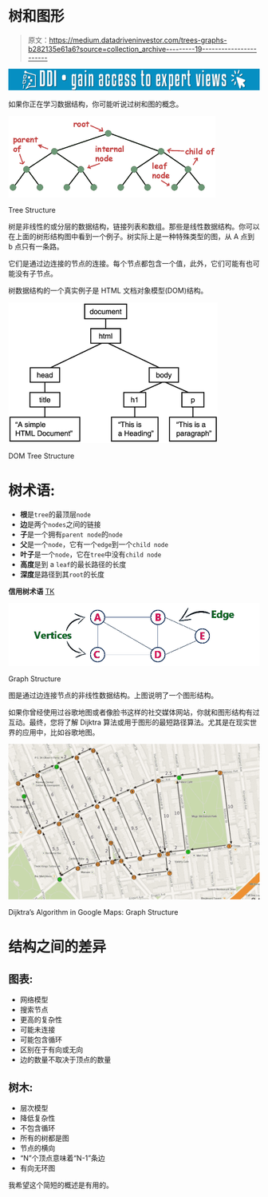 # 树和图形

> 原文：<https://medium.datadriveninvestor.com/trees-graphs-b282135e61a6?source=collection_archive---------19----------------------->

[![](img/cf83b854e0d3ad81313f789c978977ef.png)](http://www.track.datadriveninvestor.com/1B9E)

如果你正在学习数据结构，你可能听说过树和图的概念。

![](img/7868ee8d898e9d4622a8c4856cbcde28.png)

Tree Structure

树是非线性的或分层的数据结构，链接列表和数组。那些是线性数据结构。你可以在上面的树形结构图中看到一个例子。树实际上是一种特殊类型的图，从 A 点到 b 点只有一条路。

它们是通过边连接的节点的连接。每个节点都包含一个值，此外，它们可能有也可能没有子节点。

树数据结构的一个真实例子是 HTML 文档对象模型(DOM)结构。

![](img/484d0ae05cc4bf4cdfa039bd0d5ff50a.png)

DOM Tree Structure

# 树术语:

*   **根**是`tree`的最顶层`node`
*   **边**是两个`nodes`之间的链接
*   **子**是一个拥有`parent node`的`node`
*   **父**是一个`node`，它有一个`edge`到一个`child node`
*   **叶子**是一个`node`，它在`tree`中没有`child node`
*   **高度**是到 a `leaf`的最长路径的长度
*   **深度**是路径到其`root`的长度

**信用树术语** [TK](https://medium.com/u/9729fe8eb452?source=post_page-----b282135e61a6--------------------------------)

![](img/84c3852cc0666ad0614a59ba93bb15cd.png)

Graph Structure

图是通过边连接节点的非线性数据结构。上图说明了一个图形结构。

如果你曾经使用过谷歌地图或者像脸书这样的社交媒体网站，你就和图形结构有过互动。最终，您将了解 Dijktra 算法或用于图形的最短路径算法。尤其是在现实世界的应用中，比如谷歌地图。

![](img/045f607a33b0a5681aab8a46af725693.png)

Dijktra’s Algorithm in Google Maps: Graph Structure

# 结构之间的差异

## 图表:

*   网络模型
*   搜索节点
*   更高的复杂性
*   可能未连接
*   可能包含循环
*   区别在于有向或无向
*   边的数量不取决于顶点的数量

## 树木:

*   层次模型
*   降低复杂性
*   不包含循环
*   所有的树都是图
*   节点的横向
*   “N”个顶点意味着“N-1”条边
*   有向无环图

我希望这个简短的概述是有用的。